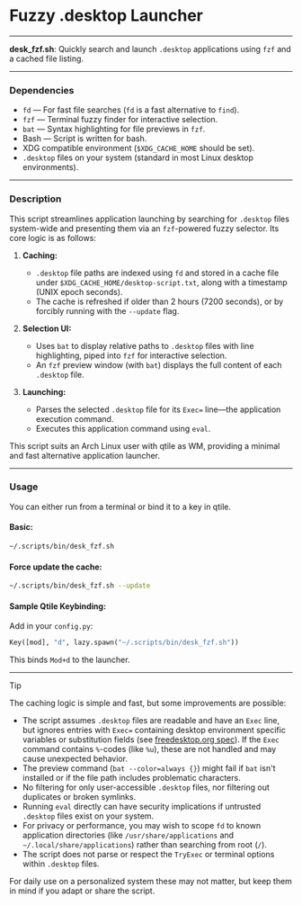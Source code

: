 # Fuzzy .desktop Launcher

---

**desk_fzf.sh**: Quickly search and launch `.desktop` applications using `fzf` and a cached file listing.

---

### Dependencies

- `fd` — For fast file searches (`fd` is a fast alternative to `find`).
- `fzf` — Terminal fuzzy finder for interactive selection.
- `bat` — Syntax highlighting for file previews in `fzf`.
- Bash — Script is written for bash.
- XDG compatible environment (`$XDG_CACHE_HOME` should be set).
- `.desktop` files on your system (standard in most Linux desktop environments).

---

### Description

This script streamlines application launching by searching for `.desktop` files system-wide and presenting them via an `fzf`-powered fuzzy selector. Its core logic is as follows:

1. **Caching:**  
   - `.desktop` file paths are indexed using `fd` and stored in a cache file under `$XDG_CACHE_HOME/desktop-script.txt`, along with a timestamp (UNIX epoch seconds).
   - The cache is refreshed if older than 2 hours (7200 seconds), or by forcibly running with the `--update` flag.

2. **Selection UI:**  
   - Uses `bat` to display relative paths to `.desktop` files with line highlighting, piped into `fzf` for interactive selection.
   - An `fzf` preview window (with `bat`) displays the full content of each `.desktop` file.

3. **Launching:**  
   - Parses the selected `.desktop` file for its `Exec=` line―the application execution command.
   - Executes this application command using `eval`.

This script suits an Arch Linux user with qtile as WM, providing a minimal and fast alternative application launcher.

---

### Usage

You can either run from a terminal or bind it to a key in qtile.

#### Basic:  
```bash
~/.scripts/bin/desk_fzf.sh
```

#### Force update the cache:
```bash
~/.scripts/bin/desk_fzf.sh --update
```

#### Sample Qtile Keybinding:
Add in your `config.py`:
```python
Key([mod], "d", lazy.spawn("~/.scripts/bin/desk_fzf.sh"))
```
This binds `Mod+d` to the launcher.

---

> [!TIP]
> The caching logic is simple and fast, but some improvements are possible:
> - The script assumes `.desktop` files are readable and have an `Exec` line, but ignores entries with `Exec=` containing desktop environment specific variables or substitution fields (see [freedesktop.org spec](https://specifications.freedesktop.org/desktop-entry-spec/desktop-entry-spec-latest.html)). If the `Exec` command contains `%`-codes (like `%u`), these are not handled and may cause unexpected behavior.
> - The preview command (`bat --color=always {}`) might fail if `bat` isn't installed or if the file path includes problematic characters.
> - No filtering for only user-accessible `.desktop` files, nor filtering out duplicates or broken symlinks.
> - Running `eval` directly can have security implications if untrusted `.desktop` files exist on your system.
> - For privacy or performance, you may wish to scope `fd` to known application directories (like `/usr/share/applications` and `~/.local/share/applications`) rather than searching from root (`/`).
> - The script does not parse or respect the `TryExec` or terminal options within `.desktop` files.
> 
> For daily use on a personalized system these may not matter, but keep them in mind if you adapt or share the script.